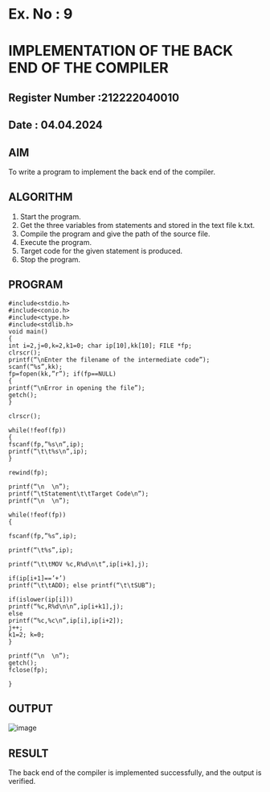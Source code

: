 # Ex. No : 9	
# IMPLEMENTATION OF THE BACK END OF THE COMPILER 
## Register Number :212222040010
## Date : 04.04.2024

## AIM   
To write a program to implement the back end of the compiler.

## ALGORITHM
1.	Start the program.
2.	Get the three variables from statements and stored in the text file k.txt.
3.	Compile the program and give the path of the source file.
4.	Execute the program.
5.	Target code for the given statement is produced.
6.	Stop the program.

## PROGRAM
```
#include<stdio.h> 
#include<conio.h> 
#include<ctype.h> 
#include<stdlib.h> 
void main()
{	
int i=2,j=0,k=2,k1=0; char ip[10],kk[10]; FILE *fp;
clrscr();
printf(“\nEnter the filename of the intermediate code”); 
scanf(“%s”,kk);
fp=fopen(kk,”r”); if(fp==NULL)
{
printf(“\nError in opening the file”); 
getch();
}

clrscr(); 

while(!feof(fp))
{
fscanf(fp,”%s\n”,ip); 
printf(“\t\t%s\n”,ip);
}

rewind(fp);

printf(“\n	\n”); 
printf(“\tStatement\t\tTarget Code\n”);
printf(“\n	\n”);

while(!feof(fp))
{

fscanf(fp,”%s”,ip);

printf(“\t%s”,ip);

printf(“\t\tMOV %c,R%d\n\t”,ip[i+k],j); 

if(ip[i+1]==’+’)
printf(“\t\tADD); else printf(“\t\tSUB”); 

if(islower(ip[i]))
printf(“%c,R%d\n\n”,ip[i+k1],j); 
else 
printf(“%c,%c\n”,ip[i],ip[i+2]); 
j++;
k1=2; k=0;
}

printf(“\n	\n”); 
getch();
fclose(fp);

}
```

## OUTPUT 
![image](https://github.com/Archanashanmugam/19CS409-Compiler-Design-Lab/assets/119291338/c975e12d-c10b-4f4a-8515-e2e037d83162)

## RESULT
The back end of the compiler is implemented successfully, and the output is verified.
